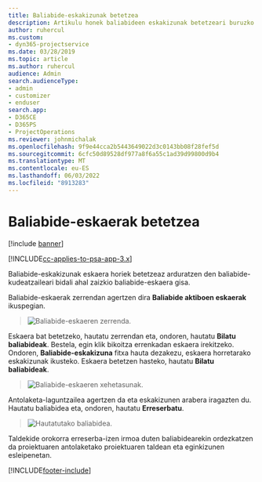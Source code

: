 ```yaml
---
title: Baliabide-eskakizunak betetzea
description: Artikulu honek baliabideen eskakizunak betetzeari buruzko informazioa eskaintzen du.
author: ruhercul
ms.custom:
- dyn365-projectservice
ms.date: 03/28/2019
ms.topic: article
ms.author: ruhercul
audience: Admin
search.audienceType:
- admin
- customizer
- enduser
search.app:
- D365CE
- D365PS
- ProjectOperations
ms.reviewer: johnmichalak
ms.openlocfilehash: 9f9e44cca2b5443649022d3c0143bb08f28fef5d
ms.sourcegitcommit: 6cfc50d89528df977a8f6a55c1ad39d99800d9b4
ms.translationtype: MT
ms.contentlocale: eu-ES
ms.lasthandoff: 06/03/2022
ms.locfileid: "8913283"
---
```

# <a name="fulfilling-resource-requests"></a>Baliabide-eskaerak betetzea

[!include [banner](../includes/psa-now-project-operations.md)]

[!INCLUDE[cc-applies-to-psa-app-3.x](../includes/cc-applies-to-psa-app-3x.md)]

Baliabide-eskakizunak eskaera horiek betetzeaz arduratzen den baliabide-kudeatzaileari bidali ahal zaizkio baliabide-eskaera gisa.

Baliabide-eskaerak zerrendan agertzen dira **Baliabide aktiboen eskaerak** ikuspegian.

> ![Baliabide-eskaeren zerrenda.](media/Resource-Management-image59.png)

Eskaera bat betetzeko, hautatu zerrendan eta, ondoren, hautatu **Bilatu baliabideak**. Bestela, egin klik bikoitza errenkadan eskaera irekitzeko. Ondoren, **Baliabide-eskakizuna** fitxa hauta dezakezu, eskaera horretarako eskakizunak ikusteko. Eskaera betetzen hasteko, hautatu **Bilatu baliabideak**.

> ![Baliabide-eskaeren xehetasunak.](media/Resource-Management-image60.png)

Antolaketa-laguntzailea agertzen da eta eskakizunen arabera iragazten du. Hautatu baliabidea eta, ondoren, hautatu **Erreserbatu**.

> ![Hautatutako baliabidea.](media/Resource-Management-image61.png)

Taldekide orokorra erreserba-izen irmoa duten baliabidearekin ordezkatzen da proiektuaren antolaketako proiektuaren taldean eta eginkizunen esleipenetan.


[!INCLUDE[footer-include](../includes/footer-banner.md)]
